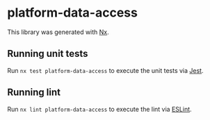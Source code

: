 # platform-data-access

This library was generated with [Nx](https://nx.dev).

## Running unit tests

Run `nx test platform-data-access` to execute the unit tests via [Jest](https://jestjs.io).

## Running lint

Run `nx lint platform-data-access` to execute the lint via [ESLint](https://eslint.org/).
